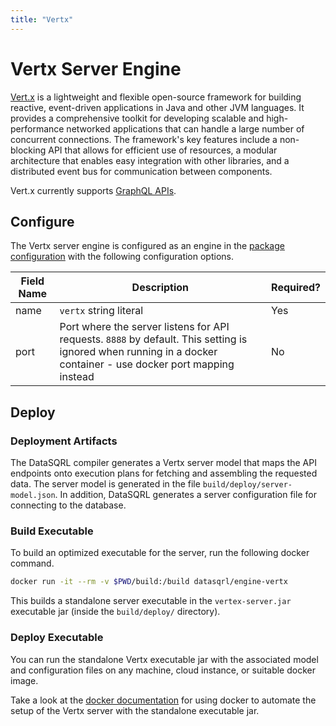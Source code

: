 ```yaml
---
title: "Vertx"
---
```


# Vertx Server Engine

[Vert.x](https://vertx.io/) is a lightweight and flexible open-source framework for building reactive, event-driven applications in Java and other JVM languages. It provides a comprehensive toolkit for developing scalable and high-performance networked applications that can handle a large number of concurrent connections. The framework's key features include a non-blocking API that allows for efficient use of resources, a modular architecture that enables easy integration with other libraries, and a distributed event bus for communication between components.

Vert.x currently supports [GraphQL APIs](../../../api/graphql/query).

## Configure

The Vertx server engine is configured as an engine in the [package configuration](../../package-config#engine) with the following configuration options.

| Field Name | Description                                                                                                                                                     | Required? |
|------------|-----------------------------------------------------------------------------------------------------------------------------------------------------------------|-----------|
| name       | `vertx` string literal                                                                                                                   | Yes       |
| port       | Port where the server listens for API requests. `8888` by default. This setting is ignored when running in a docker container - use docker port mapping instead | No        |

## Deploy

### Deployment Artifacts

The DataSQRL compiler generates a Vertx server model that maps the API endpoints onto execution plans for fetching and assembling the requested data. The server model is generated in the file `build/deploy/server-model.json`. In addition, DataSQRL generates a server configuration file for connecting to the database.

### Build Executable

To build an optimized executable for the server, run the following docker command.

```bash
docker run -it --rm -v $PWD/build:/build datasqrl/engine-vertx
```

This builds a standalone server executable in the `vertex-server.jar` executable jar (inside the `build/deploy/` directory).

### Deploy Executable

You can run the standalone Vertx executable jar with the associated model and configuration files on any machine, cloud instance, or suitable docker image.

Take a look at the [docker documentation](../../deploy/docker) for using docker to automate the setup of the Vertx server with the standalone executable jar.